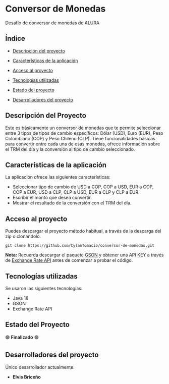 # Conversor de Monedas #
Desafío de conversor de monedas de ALURA

## Índice ##

* [Descripción del proyecto](#descripción-del-proyecto)

* [Características de la aplicación](#características-de-la-aplicación)

* [Acceso al proyecto](#acceso-al-proyecto)

* [Tecnologías utilizadas](#tecnologías-utilizadas)

* [Estado del proyecto](#estado-del-proyecto)

* [Desarrolladores del proyecto](#desarrolladores-del-proyecto)
  

## Descripción del Proyecto ##

Este es básicamente un conversor de monedas que te permite seleccionar entre 3 tipos de tipos de cambio específicos: Dólar (USD), Euro (EUR), Peso Colombiano (COP) y Peso Chileno (CLP). Tiene funcionalidades básicas para convertir entre cada una de esas monedas, ofrece información sobre el TRM del día y la conversión al tipo de cambio seleccionado.

## Características de la aplicación ##

La aplicación ofrece las siguientes características:

- Seleccionar tipo de cambio de USD a COP, COP a USD, EUR a COP, COP a EUR, USD a CLP, CLP a USD, EUR a CLP y CLP a EUR.
- Escribir el monto que desea convertir.
- Mostrar el resultado de la conversión con el TRM del día.

## Acceso al proyecto ##

Puedes descargar el proyecto método habitual, a través de la descarga del zip o clonandolo.

`git clone https://github.com/CylanTomacio/conversor-de-monedas.git`

**Nota:** Recuerda descargar el paquete [GSON](https://mvnrepository.com/artifact/com.google.code.gson/gson) y obtener una API KEY a través de [Exchange Rate API](https://www.exchangerate-api.com/) antes de comenzar a probar el código.

## Tecnologías utilizadas ##

Se usaron las siguientes tecnologías:

- Java 18
- GSON
- Exchange Rate API

## Estado del Proyecto ##

🟢 **Finalizado** 🟢

## Desarrolladores del proyecto ##

Único desarrollador actualmente:

- **Elvis Briceño**

